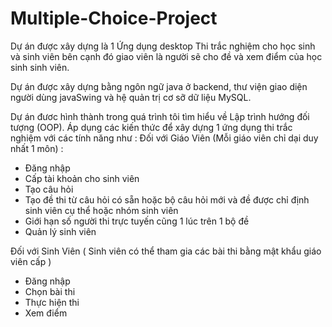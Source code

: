 # Multiple-Choice-Project

Dự án được xây dựng là 1 Ứng dụng desktop Thi trắc nghiệm cho học sinh và sinh viên bên cạnh đó giao viên là người sẽ cho đề và xem điểm của học sinh sinh viên.

Dự án được xây dựng bằng ngôn ngữ java ở backend, thư viện giao diện người dùng javaSwing và hệ quản trị cơ sỡ dữ liệu MySQL.

Dự án đươc hình thành trong quá trình tôi tìm hiểu về Lập trình hướng đối tượng (OOP). Áp dụng các kiến thức để xây dựng 1 ứng dụng thi trắc nghiệm với các tính năng như :
  Đối với Giáo Viên (Mỗi giáo viên chỉ dại duy nhất 1 môn) :
  +  Đăng nhập
  +  Cấp tài khoản cho sinh viên
  +  Tạo câu hỏi
  +  Tạo đề thi từ câu hỏi có sẵn hoặc bộ câu hỏi mới và đề được chỉ định sinh viên cụ thể hoặc nhóm sinh viên
  +  Giới hạn số người thi trực tuyến cũng 1 lúc trên 1 bộ đề
  +  Quản lý sinh viên

  Đối với Sinh Viên ( Sinh viên có thể tham gia các bài thi bằng mật khẩu giáo viên cấp )
  + Đăng nhập
  + Chọn bài thi
  + Thực hiện thi
  + Xem điểm
